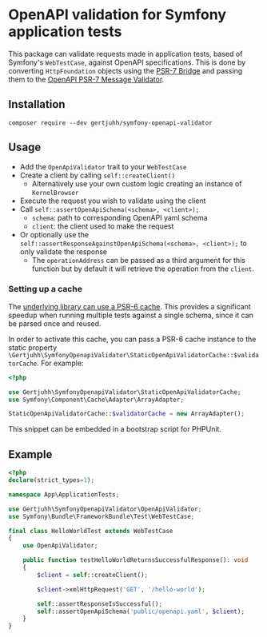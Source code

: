 # OpenAPI validation for Symfony application tests

This package can validate requests made in application tests, based of Symfony's `WebTestCase`, against OpenAPI
specifications. This is done by converting `HttpFoundation` objects using the
[PSR-7 Bridge](https://symfony.com/doc/current/components/psr7.html) and passing them to the 
[OpenAPI PSR-7 Message Validator](https://github.com/thephpleague/openapi-psr7-validator).

## Installation

```
composer require --dev gertjuhh/symfony-openapi-validator
```

## Usage

- Add the `OpenApiValidator` trait to your `WebTestCase`
- Create a client by calling `self::createClient()`
    - Alternatively use your own custom logic creating an instance of `KernelBrowser`
- Execute the request you wish to validate using the client
- Call `self::assertOpenApiSchema(<schema>, <client>);`
    - `schema`: path to corresponding OpenAPI yaml schema
    - `client`: the client used to make the request
- Or optionally use the `self::assertResponseAgainstOpenApiSchema(<schema>, <client>);` to only validate the response
    - The `operationAddress` can be passed as a third argument for this function but by default it will retrieve the 
      operation from the `client`.

### Setting up a cache

The [underlying library can use a PSR-6 cache](https://github.com/thephpleague/openapi-psr7-validator#caching-layer--psr-6-support).
This provides a significant speedup when running multiple tests against a single schema, since it can be parsed once and 
reused.

In order to activate this cache, you can pass a PSR-6 cache instance to the static property
`\Gertjuhh\SymfonyOpenapiValidator\StaticOpenApiValidatorCache::$validatorCache`. For example:

```php
<?php

use Gertjuhh\SymfonyOpenapiValidator\StaticOpenApiValidatorCache;
use Symfony\Component\Cache\Adapter\ArrayAdapter;

StaticOpenApiValidatorCache::$validatorCache = new ArrayAdapter();
```

This snippet can be embedded in a bootstrap script for PHPUnit.

## Example

```PHP
<?php
declare(strict_types=1);

namespace App\ApplicationTests;

use Gertjuhh\SymfonyOpenapiValidator\OpenApiValidator;
use Symfony\Bundle\FrameworkBundle\Test\WebTestCase;

final class HelloWorldTest extends WebTestCase
{
    use OpenApiValidator;

    public function testHelloWorldReturnsSuccessfulResponse(): void
    {
        $client = self::createClient();

        $client->xmlHttpRequest('GET', '/hello-world');

        self::assertResponseIsSuccessful();
        self::assertOpenApiSchema('public/openapi.yaml', $client);
    }
}
```

